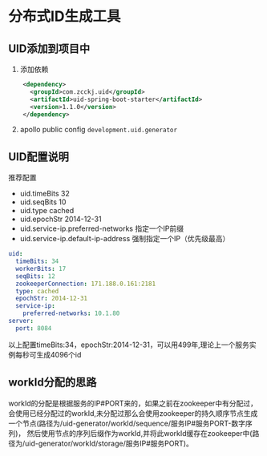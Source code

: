 ﻿# 分布式ID生成工具

## UID添加到项目中
1. 添加依赖
```xml
    <dependency>
      <groupId>com.zcckj.uid</groupId>
      <artifactId>uid-spring-boot-starter</artifactId>
      <version>1.1.0</version>
    </dependency>
```


2. apollo public config  `development.uid.generator`



## UID配置说明

推荐配置

* uid.timeBits 32
* uid.seqBits 10
* uid.type cached
* uid.epochStr 2014-12-31
* uid.service-ip.preferred-networks 指定一个IP前缀 
* uid.service-ip.default-ip-address 强制指定一个IP（优先级最高）
```yaml
uid:
  timeBits: 34
  workerBits: 17
  seqBits: 12
  zookeeperConnection: 171.188.0.161:2181
  type: cached
  epochStr: 2014-12-31
  service-ip:
    preferred-networks: 10.1.80
server:
  port: 8084
```
以上配置timeBits:34，epochStr:2014-12-31，可以用499年,理论上一个服务实例每秒可生成4096个id
## workId分配的思路

workId的分配是根据服务的IP#PORT来的，如果之前在zookeeper中有分配过，会使用已经分配过的workId,未分配过那么会使用zookeeper的持久顺序节点生成一个节点(路径为/uid-generator/workId/sequence/服务IP#服务PORT-数字序列)，
然后使用节点的序列后缀作为workId,并将此workId缓存在zookeeper中(路径为/uid-generator/workId/storage/服务IP#服务PORT)。

